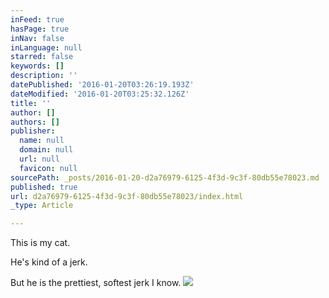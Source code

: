 ```yaml
---
inFeed: true
hasPage: true
inNav: false
inLanguage: null
starred: false
keywords: []
description: ''
datePublished: '2016-01-20T03:26:19.193Z'
dateModified: '2016-01-20T03:25:32.126Z'
title: ''
author: []
authors: []
publisher:
  name: null
  domain: null
  url: null
  favicon: null
sourcePath: _posts/2016-01-20-d2a76979-6125-4f3d-9c3f-80db55e78023.md
published: true
url: d2a76979-6125-4f3d-9c3f-80db55e78023/index.html
_type: Article

---
```

This is my cat.

He's kind of a jerk.

But he is the prettiest, softest jerk I know.
![](https://the-grid-user-content.s3-us-west-2.amazonaws.com/3b4d4c16-857c-4f17-93a6-5e439af9f82a.jpg)